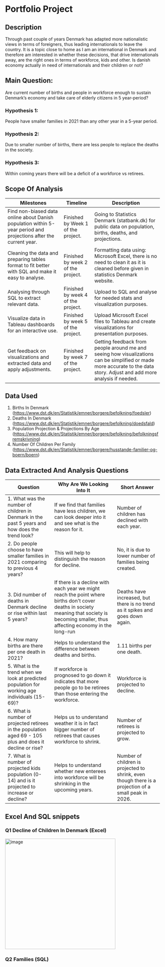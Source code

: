 # Portfolio Project 

## Description
Through past couple of years Denmark has adapted more nationalistic views in terms of foreigners, thus leading internationals to leave the country. It is a topic close to home as I am an international in Denmark and therefore am interested in whether these decisions, that drive internationals away, are the right ones in terms of workforce, kids and other. Is danish economy actually in need of internationals and their children or not?

## Main Question: 
Are current number of births and people in workforce enough to sustain Denmark’s economy and take care of elderly citizens in 5 year-period?
### Hypothesis 1: 
People have smaller families in 2021 than any other year in a 5-year period.
### Hypothesis 2: 
Due to smaller number of births, there are less people to replace the deaths in the society.
### Hypothesis 3: 
Within coming years there will be a deficit of a workforce vs retirees.

## Scope Of Analysis

| Milestones | Timeline | Description |
| ----------- | ----------- | ----------- |
| Find non-biased data online about Danish population within 5-year period and projections after the current year. | Finished by Week 1 of the project. | Going to Statistics Denmark (statbank.dk) for public data on population, births, deaths, and projections. |
| Cleaning the data and preparing tables format to fit better with SQL and make it easy to analyse. | Finished by week 2 of the project. | Formatting data using: Microsoft Excel, there is no need to clean it as it is cleaned before given in statistics Denmark website. |
| Analysing through SQL to extract relevant data. | Finished by week 4 of the project. | Upload to SQL and analyse for needed stats and visualization purposes. |
| Visualize data in Tableau dashboards for an interactive use. | Finished by week 5 of the project. | Upload Microsoft Excel files to Tableau and create visualizations for presentation purposes. |
| Get feedback on visualizations and extracted data and apply adjustments. | Finished by week 7 of the project. | Getting feedback from people around me and seeing how visualizations can be simplified or made more accurate to the data story. Adjust and add more analysis if needed. |

## Data Used
1. Births In Denmark (https://www.dst.dk/en/Statistik/emner/borgere/befolkning/foedsler)
2. Deaths In Denmark (https://www.dst.dk/en/Statistik/emner/borgere/befolkning/doedsfald)
3. Population Projection & Projections By Age (https://www.dst.dk/en/Statistik/emner/borgere/befolkning/befolkningsfremskrivning)
4. Number Of Children Per Family (https://www.dst.dk/en/Statistik/emner/borgere/husstande-familier-og-boern/boern)

## Data Extracted And Analysis Questions

| Question | Why Are We Looking Into It | Short Answer |
| -------------- | -------------- | -------------- |
| 1. What was the number of children in Denmark in the past 5 years and how does the trend look?  | If we find that families have less children, we can look deeper into it and see what is the reason for it. | Number of children has declined with each year.|
| 2. Do people choose to have smaller families in 2021 comparing to previous 4 years? | This will help to distinguish the reason for decline. | No, it is due to lower number of families being created. |
| 3. Did number of deaths in Denmark decline or rise within last 5 years? | If there is a decline with each year we might reach the point where births don't cover deaths in society meaning that society is becoming smaller, thus affecting economy in the long-run | Deaths have increased, but there is no trend as it spikes and goes down again. |
| 4. How many births are there per one death in 2021? | Helps to understand the difference between deaths and births. | 1.11 births per one death. |
| 5. What is the trend when we look at predicted population for working age individuals (15-69)? | If workforce is prognosed to go down it indicates that more people go to be retirees than those entering the workforce. | Workforce is projected to decline. |
| 6. What is number of projected retirees in the population aged 69 - 105 plus and does it decline or rise? | Helps us to understand weather it is in fact bigger number of retirees that causes workforce to shrink. | Number of retirees is projected to grow. |
| 7. What is number of projected kids population (0-14) and is it projected to increase or decline? | Helps to understand whether new enterees into workforce will be shrinking in the upcoming years. | Number of children is projected to shrink, even though there is a projection of a small peak in 2026. |

## Excel And SQL snippets

 ### Q1 Decline of Children In Denmark (Excel)
 
<img width="359" alt="image" src="https://user-images.githubusercontent.com/105588939/168840632-4446845b-e27a-4221-a129-c0a97021dd28.png">


 ### Q2 Families (SQL)
 
 


